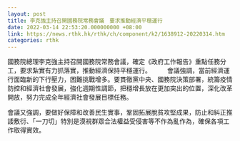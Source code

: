 ```yaml
---
layout: post
title: 李克強主持召開國務院常務會議　要求推動經濟平穩運行
date: 2022-03-14 22:53:20.000000000 +08:00
link: https://news.rthk.hk/rthk/ch/component/k2/1638912-20220314.htm
categories: rthk
---
```


國務院總理李克強主持召開國務院常務會議，確定《政府工作報告》重點任務分工，要求紮實有力抓落實，推動經濟保持平穩運行。
　　
會議強調，當前經濟運行面臨新的下行壓力，困難挑戰增多。要貫徹黨中央、國務院決策部署，統籌疫情防控和經濟社會發展，強化週期性調節，把穩增長放在更加突出的位置，深化改革開放，努力完成全年經濟社會發展目標任務。

會議又強調，要做好保障和改善民生實事，鞏固拓展脫貧攻堅成果，防止和糾正推諉敷衍、「一刀切」特別是漠視群眾合法權益受侵害等不作為亂作為，確保各項工作取得實效。
